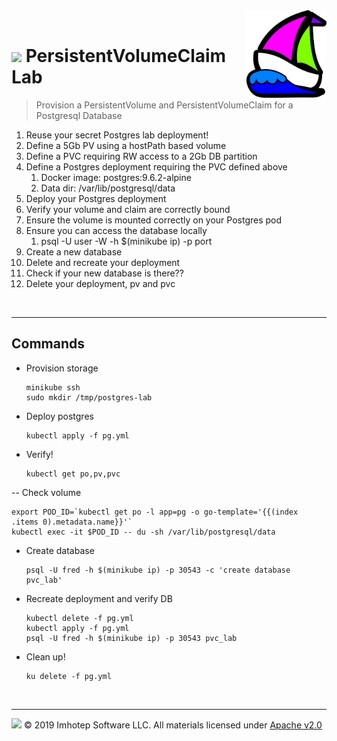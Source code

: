 <img src="../assets/k8sland.png" align="right" width="128" height="auto"/>

<br/>

# <img src="../assets/lab.png" width="32" height="auto"/> PersistentVolumeClaim Lab

> Provision a PersistentVolume and PersistentVolumeClaim for a Postgresql Database

1. Reuse your secret Postgres lab deployment!
2. Define a 5Gb PV using a hostPath based volume
3. Define a PVC requiring RW access to a 2Gb DB partition
4. Define a Postgres deployment requiring the PVC defined above
   1. Docker image: postgres:9.6.2-alpine
   2. Data dir: /var/lib/postgresql/data
5. Deploy your Postgres deployment
6. Verify your volume and claim are correctly bound
7. Ensure the volume is mounted correctly on your Postgres pod
8. Ensure you can access the database locally
    1. psql -U user -W -h $(minikube ip) -p port
9. Create a new database
10. Delete and recreate your deployment
11. Check if your new database is there??
12. Delete your deployment, pv and pvc

<br/>

---
## Commands

- Provision storage

  ```shell
  minikube ssh
  sudo mkdir /tmp/postgres-lab
  ```

- Deploy postgres

  ```shell
  kubectl apply -f pg.yml
  ```

- Verify!

  ```shell
  kubectl get po,pv,pvc
  ```

-- Check volume

  ```shell
  export POD_ID=`kubectl get po -l app=pg -o go-template='{{(index .items 0).metadata.name}}'`
  kubectl exec -it $POD_ID -- du -sh /var/lib/postgresql/data
  ```

- Create database

  ```shell
  psql -U fred -h $(minikube ip) -p 30543 -c 'create database pvc_lab'
  ```

- Recreate deployment and verify DB

  ```shell
  kubectl delete -f pg.yml
  kubectl apply -f pg.yml
  psql -U fred -h $(minikube ip) -p 30543 pvc_lab
  ```

- Clean up!

  ```shell
  ku delete -f pg.yml
  ```

<br/>

---
<img src="../assets/imhotep_logo.png" width="32" height="auto"/> © 2019 Imhotep Software LLC.
All materials licensed under [Apache v2.0](http://www.apache.org/licenses/LICENSE-2.0)